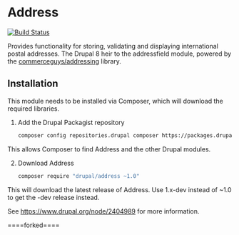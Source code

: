 Address
=======
[![Build Status](https://travis-ci.org/bojanz/address.svg?branch=8.x-1.x)](https://travis-ci.org/bojanz/address)

Provides functionality for storing, validating and displaying international postal addresses.
The Drupal 8 heir to the addressfield module, powered by the [commerceguys/addressing](https://github.com/commerceguys/addressing) library.

Installation
-------------
This module needs to be installed via Composer, which will download the required libraries.

1. Add the Drupal Packagist repository

    ```sh
    composer config repositories.drupal composer https://packages.drupal.org/8
    ```
This allows Composer to find Address and the other Drupal modules.

2. Download Address

   ```sh
   composer require "drupal/address ~1.0"
   ```
This will download the latest release of Address.
Use 1.x-dev instead of ~1.0 to get the -dev release instead.

See https://www.drupal.org/node/2404989 for more information.

====forked====
